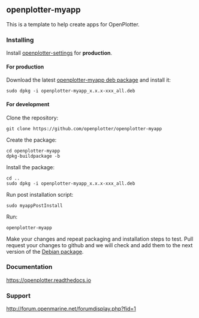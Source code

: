## openplotter-myapp

This is a template to help create apps for OpenPlotter. 

### Installing

Install [openplotter-settings](https://github.com/openplotter/openplotter-settings) for **production**.

#### For production

Download the latest [openplotter-myapp deb package](https://cloudsmith.io/~openplotter/repos/openplotter-external/packages/) and install it:

`sudo dpkg -i openplotter-myapp_x.x.x-xxx_all.deb` 

#### For development

Clone the repository:

`git clone https://github.com/openplotter/openplotter-myapp`

Create the package:

```
cd openplotter-myapp
dpkg-buildpackage -b
```

Install the package:

```
cd ..
sudo dpkg -i openplotter-myapp_x.x.x-xxx_all.deb
```

Run post installation script:

`sudo myappPostInstall`

Run:

`openplotter-myapp`

Make your changes and repeat packaging and installation steps to test. Pull request your changes to github and we will check and add them to the next version of the [Debian package](https://cloudsmith.io/~openplotter/repos/openplotter-external/packages/).

### Documentation

https://openplotter.readthedocs.io

### Support

http://forum.openmarine.net/forumdisplay.php?fid=1
